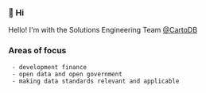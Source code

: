 ### 👋 Hi
Hello! I'm with the Solutions Engineering Team [@CartoDB](https://github.com/orgs/CartoDB/)

### Areas of focus

```
 - development finance
 - open data and open government
 - making data standards relevant and applicable
```